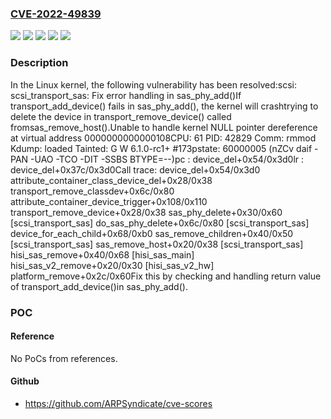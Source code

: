 ### [CVE-2022-49839](https://cve.mitre.org/cgi-bin/cvename.cgi?name=CVE-2022-49839)
![](https://img.shields.io/static/v1?label=Product&message=Linux&color=blue)
![](https://img.shields.io/static/v1?label=Version&message=&color=brightgreen)
![](https://img.shields.io/static/v1?label=Version&message=2.6.14%20&color=brightgreen)
![](https://img.shields.io/static/v1?label=Version&message=c7ebbbce366c02e5657ac6b6059933fe0353b175%20&color=brightgreen)
![](https://img.shields.io/static/v1?label=Vulnerability&message=n%2Fa&color=blue)

### Description

In the Linux kernel, the following vulnerability has been resolved:scsi: scsi_transport_sas: Fix error handling in sas_phy_add()If transport_add_device() fails in sas_phy_add(), the kernel will crashtrying to delete the device in transport_remove_device() called fromsas_remove_host().Unable to handle kernel NULL pointer dereference at virtual address 0000000000000108CPU: 61 PID: 42829 Comm: rmmod Kdump: loaded Tainted: G        W          6.1.0-rc1+ #173pstate: 60000005 (nZCv daif -PAN -UAO -TCO -DIT -SSBS BTYPE=--)pc : device_del+0x54/0x3d0lr : device_del+0x37c/0x3d0Call trace: device_del+0x54/0x3d0 attribute_container_class_device_del+0x28/0x38 transport_remove_classdev+0x6c/0x80 attribute_container_device_trigger+0x108/0x110 transport_remove_device+0x28/0x38 sas_phy_delete+0x30/0x60 [scsi_transport_sas] do_sas_phy_delete+0x6c/0x80 [scsi_transport_sas] device_for_each_child+0x68/0xb0 sas_remove_children+0x40/0x50 [scsi_transport_sas] sas_remove_host+0x20/0x38 [scsi_transport_sas] hisi_sas_remove+0x40/0x68 [hisi_sas_main] hisi_sas_v2_remove+0x20/0x30 [hisi_sas_v2_hw] platform_remove+0x2c/0x60Fix this by checking and handling return value of transport_add_device()in sas_phy_add().

### POC

#### Reference
No PoCs from references.

#### Github
- https://github.com/ARPSyndicate/cve-scores

